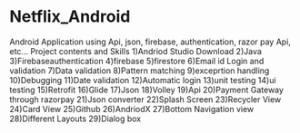 # Netflix_Android
Android Application using Api, json, firebase, authentication, razor pay Api, etc...
Project contents and Skills
1)Andriod Studio Download
2)Java
3)Firebaseauthentication
4)firebase
5)firestore
6)Email id Login and validation
7)Data validation
8)Pattern matching
9)exceprtion handling
10)Debugging
11)Date validation
12)Automatic login
13)unit testing
14)ui testing
15)Retrofit
16)Glide
17)Json
18)Volley
19)Api
20)Payment Gateway through razorpay
21)Json converter
22)Splash Screen
23)Recycler View
24)Card View
25)Github
26)AndriodX
27)Bottom Navigation view
28)Different Layouts
29)Dialog box
